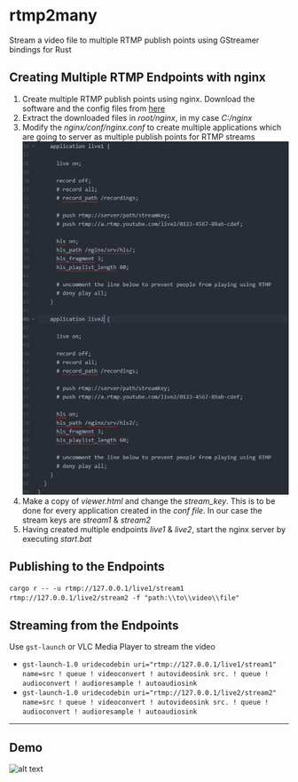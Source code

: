 # rtmp2many
Stream a video file to multiple RTMP publish points using GStreamer bindings for Rust

## Creating Multiple RTMP Endpoints with nginx
1. Create multiple RTMP publish points using nginx. Download the software and the config files from [here](https://djp.li/rtmpstreaming)
2. Extract the downloaded files in _root/nginx_, in my case _C:/nginx_
3. Modify the _nginx/conf/nginx.conf_ to create multiple applications which are going to server as multiple publish points for RTMP streams
![alt text](https://github.com/nassah221/rtmp2many/blob/main/assets/nginx_conf.png "Multiple RTMP endpoints")
4. Make a copy of _viewer.html_ and change the _stream_key_. This is to be done for every application created in the _conf file_. In our case the stream keys are _stream1_ & _stream2_
5. Having created multiple endpoints _live1_ & _live2_, start the nginx server by executing _start.bat_

## Publishing to the Endpoints
`cargo r -- -u rtmp://127.0.0.1/live1/stream1 rtmp://127.0.0.1/live2/stream2 -f "path:\\to\\video\\file"`

## Streaming from the Endpoints
Use `gst-launch` or VLC Media Player to stream the video
 * `gst-launch-1.0 uridecodebin uri="rtmp://127.0.0.1/live1/stream1" name=src ! queue ! videoconvert ! autovideosink src. ! queue ! audioconvert ! audioresample ! autoaudiosink`
 * `gst-launch-1.0 uridecodebin uri="rtmp://127.0.0.1/live2/stream2" name=src ! queue ! videoconvert ! autovideosink src. ! queue ! audioconvert ! audioresample ! autoaudiosink`

***
## Demo
![alt text](https://github.com/nassah221/rtmp2many/blob/main/assets/demo.gif "Project demo")
